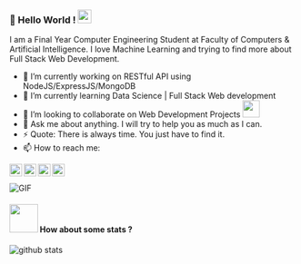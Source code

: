 ### 👋 Hello World !  <img src="https://github.com/TheDudeThatCode/TheDudeThatCode/blob/master/Assets/Earth.gif" width="24px">
    
I am a Final Year Computer Engineering Student at Faculty of Computers & Artificial Intelligence. I love Machine Learning and trying to find more about Full Stack Web Development. 

- 🔭 I’m currently working on RESTful API using NodeJS/ExpressJS/MongoDB
- 🌱 I’m currently learning Data Science | Full Stack Web development
- 👯 I’m looking to collaborate on Web Development Projects <img src="https://media.giphy.com/media/WUlplcMpOCEmTGBtBW/giphy.gif" width="30">
- 💬 Ask me about anything. I will try to help you as much as I can.
- ⚡ Quote: There is always time. You just have to find it.
- 📫 How to reach me:

<a href="https://twitter.com/Mahmoud03203227">
  <img align="left" alt="Mahmoud Yasser | Twitter" width="22px" src="https://cdn.jsdelivr.net/npm/simple-icons@v3/icons/twitter.svg" />
</a>
<a href="https://www.linkedin.com/in/mahmoud-yasser-081ab4158">
  <img align="left" alt="Mahmoud Yasser" width="22px" src="https://cdn.jsdelivr.net/npm/simple-icons@v3/icons/linkedin.svg" />
</a>
<a href="https://www.facebook.com/MahmoudYasserMLE/">
  <img align="left" alt="Mahmoud Yasser" width="22px" src="https://cdn.jsdelivr.net/npm/simple-icons@v3/icons/facebook.svg" />
</a>
<a href="https://github.com/Braineanear">
  <img align="left" alt="Mahmoud Yasser" width="22px" src="https://cdn.jsdelivr.net/npm/simple-icons@v3/icons/github.svg" />
</a>
<br><br>
  <img align="center" alt="GIF" src="https://media.giphy.com/media/836HiJc7pgzy8iNXCn/giphy.gif" />

#### <img src="https://media.giphy.com/media/VgCDAzcKvsR6OM0uWg/giphy.gif" width="50"> How about some stats ?
![github stats](https://github-readme-stats.vercel.app/api?username=Braineanear&show_icons=true&theme=dark)
